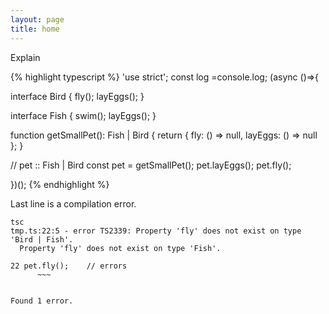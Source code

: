 ```yaml
---
layout: page
title: home
---
```


Explain

{% highlight typescript %}
'use strict'; const log =console.log; (async ()=>{

interface Bird {
  fly();
  layEggs();
}

interface Fish {
  swim();
  layEggs();
}

function getSmallPet(): Fish | Bird {
  return {
    fly: () => null,
    layEggs: () => null
  };
}

// pet :: Fish | Bird
const pet = getSmallPet();
pet.layEggs();
pet.fly();
  
})();
{% endhighlight %}

Last line is a compilation error.

```
tsc
tmp.ts:22:5 - error TS2339: Property 'fly' does not exist on type 'Bird | Fish'.
  Property 'fly' does not exist on type 'Fish'.

22 pet.fly();    // errors
      ~~~


Found 1 error.
```
